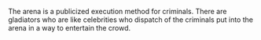 The arena is a publicized execution method for criminals. There are gladiators who are like celebrities who dispatch of the criminals put into the arena in a way to entertain the crowd.
